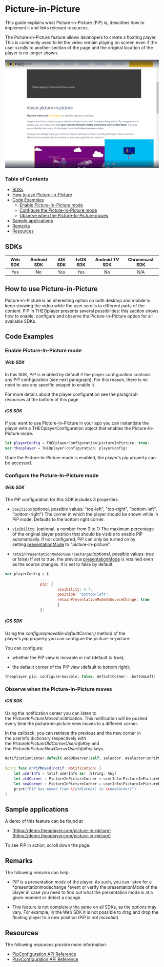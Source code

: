 # Picture-in-Picture

This guide explains what Picture-in-Picture (PiP) is, describes how to implement it and links relevant resources.

The Picture-in-Picture feature allows developers to create a floating player. This is commonly used to let the video remain playing on screen even if the user scrolls to another section of the page and the original location of the player is no longer shown. 

![Picture-in-Picture](../../assets/img/picture-in-picture.PNG "Picture-in-Picture")

### Table of Contents
- [SDKs](#sdks)
- [How to use Picture-in-Picture](#how-to-use-picture-in-picture)
- [Code Examples](#code-examples)
  - [Enable Picture-In-Picture mode](#enable-picture-in-picture-mode)
  - [Configure the Picture-In-Picture mode](#configure-the-picture-in-picture-mode)
  - [Observe when the Picture-In-Picture moves](#observe-when-the-picture-in-picture-moves)
- [Sample applications](#sample-applications)
- [Remarks](#remarks)
- [Resources](#resources)


## SDKs

| Web SDK | Android SDK | iOS SDK | tvOS SDK| Android TV SDK | Chromecast SDK |
| :-----: | :---------: | :-----: | :--: | :------------: | :------------: |
|   Yes   |     No     |   Yes   | Yes  |      No      |      N/A       |

## How to use Picture-in-Picture

Picture-in-Picture is an interesting option on both desktop and mobile to keep showing the video while the user scrolls to different parts of the content. PiP in THEOplayer presents several possibilities: this section shows how to enable, configure and observe the Picture-in-Picture option for all available SDKs. 

## Code Examples

### Enable Picture-In-Picture mode

##### Web SDK

In this SDK, PiP is enabled by default if the player configuration contains any PiP configuration (see next paragraph). For this reason, there is no need to use any specific snippet to enable it. 

For more details about the player configuration see the paragraph resources at the bottom of this page.

##### iOS SDK

If you want to use Picture-In-Picture in your app you can instantiate the player with a THEOplayerConfiguration object that enables the Picture-In-Picture mode.

```swift
let playerConfig = THEOplayerConfiguration(pictureInPicture: true)
var theoplayer = THEOplayer(configuration: playerConfig)
```

Once the Picture-In-Picture mode is enabled, the player's *pip* property can be accessed.

### Configure the Picture-In-Picture mode

##### Web SDK

The PiP configuration for this SDK includes 3 properties:

- `position`:(optional, possible values: "top-left", "top-right", "bottom-left", "bottom-right")
The corner in which the player should be shown while in PiP mode. Defaults to the bottom right corner.

- `visibility`: (optional, a number from 0 to 1)
The maximum percentage of the original player position that should be visible to enable PiP automatically. If not configured, PiP can only be turned on by setting [presentationMode](https://docs.portal.theoplayer.com/api-reference/web/theoplayer.presentationmode.md) to "picture-in-picture".

- `retainPresentationModeOnSourceChange`:(optional, possible values: true or false)
If set to true, the previous [presentationMode](https://docs.portal.theoplayer.com/api-reference/web/theoplayer.presentationmode.md) is retained even as the source changes. It is set to false by default.

```js
var playerConfig = {
                ...
                pip: {
                        visibility: 0.7,
                        position: "bottom-left",
                        retainPresentationModeOnSourceChange: true           
                        }                 
                };
```

##### iOS SDK

Using the *configure(movable:defaultCorner:)* method of the player's *pip* property you can configure the picture-in-picture.

You can configure:

- whether the PiP view is movable or not (default to true);

- the default corner of the PiP view (default to bottom right);

```swift
theoplayer.pip!.configure(movable: false, defaultCorner: .bottomLeft)
```

### Observe when the Picture-In-Picture moves

##### iOS SDK

Using the notification center you can listen to the *PictureInPictureMoved* notification. This notification will be pushed every time the picture-in-picture view moves to a different corner.

In the callback, you can retrieve the previous and the new corner in the userInfo dictionary respectively with the *PictureInPictureOldCornerUserInfoKey* and the *PictureInPictureNewCornerUserInfoKey* keys.

```swift
NotificationCenter.default.addObserver(self, selector: #selector(onPiPMoved), name: Notification.Name.PictureInPictureMoved, object: nil)

@objc func onPiPMoved(notif: Notification) {
    let userInfo = notif.userInfo as! [String: Any]
    let oldCorner : PictureInPictureCorner = userInfo[PictureInPictureOldCornerUserInfoKey]! as! PictureInPictureCorner
    let newCorner : PictureInPictureCorner = userInfo[PictureInPictureNewCornerUserInfoKey]! as! PictureInPictureCorner
    print("PiP has moved from \(oldCorner) to \(newCorner)")
}
```

## Sample applications

A demo of this feature can be found at 

- [https://demo.theoplayer.com/picture-in-picture](https://demo.theoplayer.com/picture-in-picture)

To see PiP in action, scroll down the page.

## Remarks

The following remarks can help:

- PiP is a presentation mode of the player. As such, you can listen for a *presentationmodechange *event or verify the presentationMode of the player in case you need to find out what the presentation mode is at a given moment or detect a change.

- This feature is not completely the same on all SDKs, as the options may vary. For example, in the Web SDK it is not possible to drag and drop the floating player to a new position (PiP is not *movable*). 

## Resources
The following resources provide more information:

- [PipConfiguration API Reference](https://docs.portal.theoplayer.com/api-reference/web/theoplayer.pipconfiguration.md)
- [PlayConfiguration API Reference](https://docs.portal.theoplayer.com/api-reference/web/theoplayer.playerconfiguration.md)